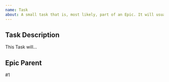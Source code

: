 ```yaml
---
name: Task
about: A small task that is, most likely, part of an Epic. It will usually be labeled as `good first issue`.
---
```

<!-- Make sure to add this to the project (At the right) -->


## Task Description

This Task will...

## Epic Parent

<!-- The link below should link to its Epic Parent. If there is none, remove this section -->
#1